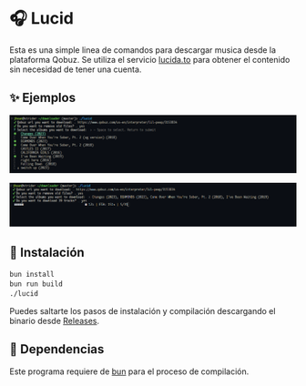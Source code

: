 # 🎧 Lucid

Esta es una simple linea de comandos para descargar musica desde la plataforma Qobuz.
Se utiliza el servicio [lucida.to](https://lucida.to) para obtener el contenido sin necesidad de tener una cuenta.

## ✨ Ejemplos

![lucid](src/images/cli-first.png)

![lucid](src/images/cli-second.png)

## 🚀 Instalación

```bash
bun install
bun run build
./lucid
```

Puedes saltarte los pasos de instalación y compilación descargando el binario desde [Releases](https://github.com/devjhoan/lucid/releases).

## 🧰 Dependencias

Este programa requiere de [bun](https://github.com/oven-sh/bun) para el proceso de compilación.